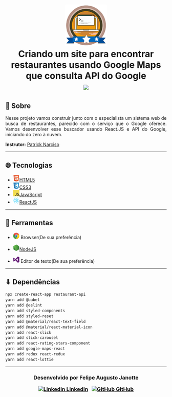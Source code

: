 <h1 align="center">
    <img src="./course-badge.png" width="130px"></img></br>
    Criando um site para encontrar restaurantes usando Google Maps que consulta API do Google<br>
      <img src="https://img.shields.io/badge/made%20by-Digital%20Innovation%20One-green">		</img>
</h1

---

## 💬 Sobre 

<p align="justify">Nesse projeto vamos construir junto com o especialista um sistema web de busca de restaurantes, parecido com o serviço que o Google oferece. Vamos desenvolver esse buscador usando React.JS e API do Google, iniciando do zero à nuvem.</p>

**Instrutor:** [Patrick Narciso](https://github.com/patrick-narciso)

---

## :globe_with_meridians: Tecnologias 

- [<img src="https://raw.githubusercontent.com/devicons/devicon/master/icons/html5/html5-original.svg" height="20">HTML5](https://developer.mozilla.org/pt-BR/docs/Web/HTML)
- [<img src="https://raw.githubusercontent.com/devicons/devicon/master/icons/css3/css3-original.svg" height="20">CSS3](https://developer.mozilla.org/en-US/docs/Web/CSS)
- [<img src="https://raw.githubusercontent.com/devicons/devicon/master/icons/javascript/javascript-original.svg" height="20">JavaScript](https://www.javascript.com/)
- [<img src="https://raw.githubusercontent.com/devicons/devicon/master/icons/react/react-original.svg" height="20">ReactJS](https://reactjs.org/)

---

## :hammer: Ferramentas

- <img src="https://raw.githubusercontent.com/devicons/devicon/master/icons/chrome/chrome-original.svg" height="20"> Browser(De sua preferência)
- [<img src="https://raw.githubusercontent.com/devicons/devicon/master/icons/nodejs/nodejs-original.svg" height="20">NodeJS](https://nodejs.org/)

- <img src="https://raw.githubusercontent.com/devicons/devicon/master/icons/visualstudio/visualstudio-plain.svg" height="20"> Editor de texto(De sua preferência)

---

## ⬇ Dependências

```bash
npx create-react-app restaurant-api
yarn add @babel
yarn add @eslint
yarn add styled-components
yarn add styled-reset
yarn add @material/react-text-field
yarn add @material/react-material-icon
yarn add react-slick
yarn add slick-carousel
yarn add react-rating-stars-component
yarn add google-maps-react
yarn add redux react-redux
yarn add react-lottie
```

---
<h3 align="center">


  Desenvolvido por Felipe Augusto Janotte
  <br/>

  <a align="center">

   [![Linkedin](https://i.stack.imgur.com/gVE0j.png) LinkedIn](https://linkedin.com/in/felipe-augusto-janotte-662626195/)
&nbsp;
  [![GitHub](https://i.stack.imgur.com/tskMh.png) GitHub](https://github.com/FelipeJanotte)
  </a>
</h3>